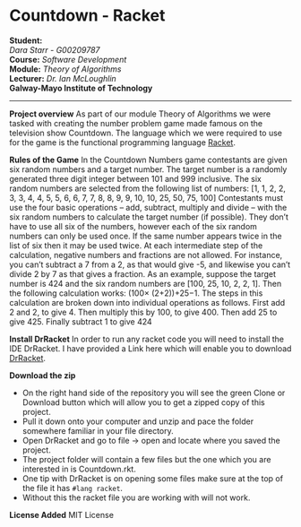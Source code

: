 **Countdown - Racket**
===================

**Student:**<br>
*Dara Starr - G00209787*<br>
**Course:** *Software Development*<br>
**Module:** *Theory of Algorithms*<br>
**Lecturer:** *Dr. Ian McLoughlin*<br>
**Galway-Mayo Institute of Technology**
****

**Project overview**
As part of our module Theory of Algorithms we were tasked with creating the number problem game made famous on the television show Countdown. The language which we were required to use for the game is the functional programming language [Racket](https://racket-lang.org/). 

**Rules of the Game**
In the Countdown Numbers game contestants are given six random numbers
and a target number. The target number is a randomly generated three digit
integer between 101 and 999 inclusive. The six random numbers are selected
from the following list of numbers:
[1, 1, 2, 2, 3, 3, 4, 4, 5, 5, 6, 6, 7, 7, 8, 8, 9, 9, 10, 10, 25, 50, 75, 100]
Contestants must use the four basic operations – add, subtract, multiply
and divide – with the six random numbers to calculate the target number
(if possible). They don’t have to use all six of the numbers, however each of
the six random numbers can only be used once. If the same number appears
twice in the list of six then it may be used twice. At each intermediate
step of the calculation, negative numbers and fractions are not allowed. For
instance, you can’t subtract a 7 from a 2, as that would give -5, and likewise
you can’t divide 2 by 7 as that gives a fraction.
As an example, suppose the target number is 424 and the six random
numbers are [100, 25, 10, 2, 2, 1]. Then the following calculation works: (100×
(2+2))+25−1. The steps in this calculation are broken down into individual
operations as follows. First add 2 and 2, to give 4. Then multiply this by
100, to give 400. Then add 25 to give 425. Finally subtract 1 to give 424

**Install DrRacket**
In order to run any racket code you will need to install the IDE DrRacket. I have provided a Link here which will enable you to download [DrRacket](https://racket-lang.org/download/).

**Download the zip**

 - On the right hand side of the repository you will see the green Clone or Download button which will allow you to get a zipped copy of this project.
 - Pull it down onto your computer and unzip and pace the folder somewhere familiar in your file directory.
 - Open DrRacket and go to file -> open and locate where you saved the project.
 - The project folder will contain a few files but the one which you are interested in is Countdown.rkt.
 - One tip with DrRacket is on opening some files make sure at the top of the file it has `#lang racket`.
 - Without this the racket file you are working with will not work.<br>
 
 **License Added**
 MIT License

